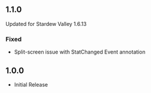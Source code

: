 ## 1.1.0
Updated for Stardew Valley 1.6.13
### Fixed
- Split-screen issue with StatChanged Event annotation

## 1.0.0
- Initial Release
